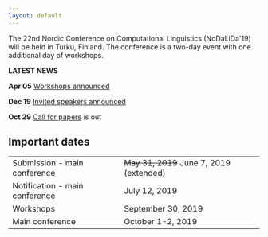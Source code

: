 ```yaml
---
layout: default
---
```


The 22nd Nordic Conference on Computational Linguistics (NoDaLiDa'19) will be held in Turku, Finland. The conference is a two-day event with one additional day of workshops.

<!-- Box -->
<div class="box">
  <p><b>LATEST NEWS</b></p>
  <p><b>Apr 05</b> <a href="workshops.html">Workshops announced</a></p>
  <p><b>Dec 19</b>  <a href="invited_speakers.html"> Invited speakers announced </a></p>
  <p><b>Oct 29</b> <a href="cfp.html"> Call for papers</a> is out</p>
</div>

## Important dates <a id="dates"></a>

<div class="table-wrapper">
  <table>
    <tbody>
      <tr><td>Submission - main conference</td> <td> <s>May 31, 2019</s> June 7, 2019 (extended) </td></tr>
      <tr><td>Notification - main conference</td> <td> July 12, 2019 </td></tr>
      <tr><td>Workshops</td> <td> September 30, 2019 </td></tr>
      <tr><td>Main conference</td> <td> October 1-2, 2019 </td></tr>
    </tbody>
  </table>
</div>

